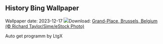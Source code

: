 ## History Bing Wallpaper
Wallpaper date: 2023-12-17
![](https://www.bing.com/th?id=OHR.GrandPlaceXmas_EN-GB3702031642_UHD.jpg&w=1000)Download: [Grand-Place, Brussels, Belgium (© Richard Taylor/Sime/eStock Photo)](https://www.bing.com/th?id=OHR.GrandPlaceXmas_EN-GB3702031642_UHD.jpg)

Auto get programm by LtgX

